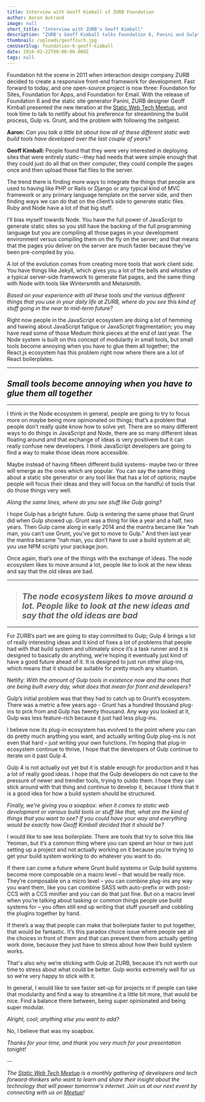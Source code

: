 ```yaml
---
title: Interview with Geoff Kimball of ZURB Foundation
author: Aaron Autrand
image: null
short_title: "Interview with ZURB's Geoff Kimball"
description: "ZURB's Geoff Kimball talks Foundation 6, Panini and Gulp"
thumbnail: /uploads/geoffzurb.jpg
cmsUserSlug: foundation-6-geoff-kimball
date: 2016-02-22T00:00:00.000Z
tags: null
---
```


Foundation hit the scene in 2011 when interaction design company ZURB decided to create a responsive front-end framework for development. Fast forward to today, and one open-source project is now three: Foundation for Sites, Foundation for Apps, and Foundation for Email. With the release of Foundation 6 and the static site generator Panini, ZURB designer Geoff Kimball presented the new iteration at the [Static Web Tech Meetup](http://www.meetup.com/sf-static-web-tech/), and took time to talk to netlify about his preference for streamlining the build process, Gulp vs. Grunt, and the problem with following the zeitgeist.

<!-- excerpt -->

**Aaron:** _Can you talk a little bit about how all of these different static web build tools have developed over the last couple of years?_

**Geoff Kimball:** People found that they were very interested in deploying sites that were entirely static--they had needs that were simple enough that they could just do all that on their computer, they could compile the pages once and then upload those flat files to the server.

The trend there is finding more ways to integrate the things that people are used to having like PHP or Rails or Django or any typical kind of MVC framework or any primary language template on the server side, and then finding ways we can do that on the client’s side to generate static files. Ruby and Node have a lot of that big stuff.

I’ll bias myself towards Node. You have the full power of JavaScript to generate static sites so you still have the backing of the full programming language but you are compiling all those pages in your development environment versus compiling them on the fly on the server; and that means that the pages you deliver on the server are much faster because they’ve been pre-compiled by you.

A lot of the evolution comes from creating more tools that work client side. You have things like Jekyll, which gives you a lot of the bells and whistles of a typical server-side framework to generate flat pages, and the same thing with Node with tools like Wintersmith and Metalsmith.

_Based on your experience with all these tools and the various different things that you use in your daily life at ZURB, where do you see this kind of stuff going in the near to mid-term future?_

Right now people in the JavaScript ecosystem are doing a lot of hemming and hawing about JavaScript fatigue or JavaScript fragmentation; you may have read some of those Medium think pieces at the end of last year. The Node system is built on this concept of modularity in small tools, but small tools become annoying when you have to glue them all together; the React.js ecosystem has this problem right now where there are a lot of React boilerplates.

---
## _Small tools become annoying when you have to glue them all together_
---

I think in the Node ecosystem in general, people are going to try to focus more on maybe being more opinionated on things; that’s a problem that people don’t really quite know how to solve yet. There are so many different ways to do things in JavaScript and Node, there are so many different ideas floating around and that exchange of ideas is very positivem but it can really confuse new developers. I think JavaScript developers are going to find a way to make those ideas more accessible.

Maybe instead of having fifteen different build systems- maybe two or three will emerge as the ones which are popular. You can say the same thing about a static site generator or any tool like that has a lot of options; maybe people will focus their ideas and they will focus on the handful of tools that do those things very well.

_Along the same lines, where do you see stuff like Gulp going?_

I hope Gulp has a bright future. Gulp is entering the same phase that Grunt did when Gulp showed up. Grunt was a thing for like a year and a half, two years. Then Gulp came along in early 2014 and the mantra became like “nah man, you can’t use Grunt, you’ve got to move to Gulp.” And then last year the mantra became “nah man, you don’t have to use a build system at all; you use NPM scripts your package.json.

Once again, that’s one of the things with the exchange of ideas. The node ecosystem likes to move around a lot, people like to look at the new ideas and say that the old ideas are bad.

---
>## _The node ecosystem likes to move around a lot. People like to look at the new ideas and say that the old ideas are bad_
---

For ZURB’s part we are going to stay committed to Gulp; Gulp 4 brings a lot of really interesting ideas and it kind of fixes a lot of problems that people had with that build system and ultimately since it’s a task runner and it is designed to basically do anything, we’re hoping it eventually just kind of have a good future ahead of it. It is designed to just run other plug-ins, which means that it should be suitable for pretty much any situation.

Netlify: _With the amount of Gulp tools in existence now and the ones that are being built every day, what does that mean for front end developers?_

Gulp’s initial problem was that they had to catch up to Grunt’s ecosystem. There was a metric a few years ago - Grunt has a hundred thousand plug-ins to pick from and Gulp has twenty thousand. Any way you looked at it, Gulp was less feature-rich because it just had less plug-ins.

I believe now its plug-in ecosystem has evolved to the point where you can do pretty much anything you want, and actually writing Gulp plug-ins is not even that hard – just writing your own functions. I’m hoping that plug-in ecosystem continue to thrive, I hope that the developers of Gulp continue to iterate on it past Gulp 4.

Gulp 4 is not actually out yet but it is stable enough for production and it has a lot of really good ideas. I hope that the Gulp developers do not cave to the pressure of newer and trendier tools, trying to outdo them. I hope they can stick around with that thing and continue to develop it, because I think that it is a good idea for how a build system should be structured.

 _Finally, we're giving you a soapbox: when it comes to static web development or various build tools or stuff like that, what are the kind of things that you want to see? If you could have your way and everything would be exactly how Geoff Kimball decided that it should be?_

I would like to see less boilerplate. There are tools that try to solve this like Yeoman, but it’s a common thing where you can spend an hour or two just setting up a project and not actually working on it because you’re trying to get your build system working to do whatever you want to do.

If there can come a future where Grunt build systems or Gulp build systems become more composable on a macro level – that would be really nice. They’re composable on a micro level – you can combine plug-ins any way you want them, like you can combine SASS with auto-prefix or with post-CCS with a CCS minifier and you can do that just fine. But on a macro level when you’re talking about tasking or common things people use build systems for – you often still end up writing that stuff yourself and cobbling the plugins together by hand.

If there’s a way that people can make that boilerplate faster to put together, that would be fantastic. It’s this paradox choice issue where people see all the choices in front of them and that can prevent them from actually getting work done, because they just have to stress about how their build system works.

That's also why we’re sticking with Gulp at ZURB, because it’s not worth our time to stress about what could be better. Gulp works extremely well for us so we’re very happy to stick with it.

In general, I would like to see faster set-up for projects or if people can take that modularity and find a way to streamline it a little bit more, that would be nice. Find a balance there between, being super opinionated and being super modular.

_Alright, cool; anything else you want to add?_

No, I believe that was my soapbox.

_Thanks for your time, and thank you very much for your presentation tonight!_

--

_The [Static Web Tech Meetup](http://www.meetup.com/sf-static-web-tech/) is a monthly gathering of developers and tech forward-thinkers who want to learn and share their insight about the technology that will power tomorrow's internet. Join us at our next event by connecting with us on [Meetup](http://www.meetup.com/sf-static-web-tech/)!_
